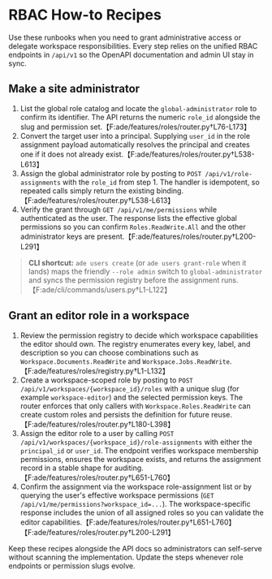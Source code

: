# RBAC How-to Recipes

Use these runbooks when you need to grant administrative access or delegate
workspace responsibilities. Every step relies on the unified RBAC endpoints in
`/api/v1` so the OpenAPI documentation and admin UI stay in sync.

## Make a site administrator

1. List the global role catalog and locate the `global-administrator` role to
   confirm its identifier. The API returns the numeric `role_id` alongside the
   slug and permission set.【F:ade/features/roles/router.py†L76-L173】
2. Convert the target user into a principal. Supplying `user_id` in the role
   assignment payload automatically resolves the principal and creates one if it
   does not already exist.【F:ade/features/roles/router.py†L538-L613】
3. Assign the global administrator role by posting to
   `POST /api/v1/role-assignments` with the `role_id` from step 1. The handler is
   idempotent, so repeated calls simply return the existing binding.【F:ade/features/roles/router.py†L538-L613】
4. Verify the grant through `GET /api/v1/me/permissions` while authenticated as
   the user. The response lists the effective global permissions so you can
   confirm `Roles.ReadWrite.All` and the other administrator keys are present.【F:ade/features/roles/router.py†L200-L291】

> **CLI shortcut:** `ade users create` (or `ade users grant-role` when it lands)
> maps the friendly `--role admin` switch to `global-administrator` and syncs the
> permission registry before the assignment runs.【F:ade/cli/commands/users.py†L1-L122】

## Grant an editor role in a workspace

1. Review the permission registry to decide which workspace capabilities the
   editor should own. The registry enumerates every key, label, and description so
   you can choose combinations such as `Workspace.Documents.ReadWrite` and
   `Workspace.Jobs.ReadWrite`.【F:ade/features/roles/registry.py†L1-L132】
2. Create a workspace-scoped role by posting to
   `POST /api/v1/workspaces/{workspace_id}/roles` with a unique slug (for example
   `workspace-editor`) and the selected permission keys. The router enforces that
   only callers with `Workspace.Roles.ReadWrite` can create custom roles and
   persists the definition for future reuse.【F:ade/features/roles/router.py†L180-L398】
3. Assign the editor role to a user by calling
   `POST /api/v1/workspaces/{workspace_id}/role-assignments` with either the
   `principal_id` or `user_id`. The endpoint verifies workspace membership
   permissions, ensures the workspace exists, and returns the assignment record in
   a stable shape for auditing.【F:ade/features/roles/router.py†L651-L760】
4. Confirm the assignment via the workspace role-assignment list or by querying
   the user's effective workspace permissions (`GET /api/v1/me/permissions?workspace_id=...`). The
   workspace-specific response includes the union of all assigned roles so you can
   validate the editor capabilities.【F:ade/features/roles/router.py†L651-L760】【F:ade/features/roles/router.py†L200-L291】

Keep these recipes alongside the API docs so administrators can self-serve
without scanning the implementation. Update the steps whenever role endpoints or
permission slugs evolve.
